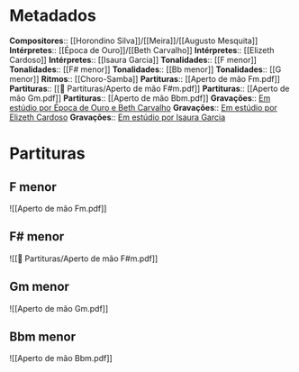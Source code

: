 # Metadados

**Compositores**:: [[Horondino Silva]]/[[Meira]]/[[Augusto Mesquita]]
**Intérpretes**:: [[Época de Ouro]]/[[Beth Carvalho]]
**Intérpretes**:: [[Elizeth Cardoso]]
**Intérpretes**:: [[Isaura Garcia]]
**Tonalidades**:: [[F menor]]
**Tonalidades**:: [[F# menor]]
**Tonalidades**:: [[Bb menor]]
**Tonalidades**:: [[G menor]]
**Ritmos**:: [[Choro-Samba]]
**Partituras**:: [[Aperto de mão Fm.pdf]]
**Partituras**:: [[📰 Partituras/Aperto de mão F#m.pdf]]
**Partituras**:: [[Aperto de mão Gm.pdf]]
**Partituras**:: [[Aperto de mão Bbm.pdf]]
**Gravações**:: [Em estúdio por Época de Ouro e Beth Carvalho](https://www.youtube.com/watch?v=sjKyNeA6A-Q&ab_channel=ChoroePoesia)
**Gravações**:: [Em estúdio por Elizeth Cardoso](https://www.youtube.com/watch?v=7F2kAxqUdw4&ab_channel=Ant%C3%B4nioBocai%C3%BAva)
**Gravações**:: [Em estúdio por Isaura Garcia](https://www.youtube.com/watch?v=RvOmQv78cNg&ab_channel=IsauraGarcia-Topic)


# Partituras
## F menor
![[Aperto de mão Fm.pdf]]

## F# menor
![[📰 Partituras/Aperto de mão F#m.pdf]]

## Gm menor
![[Aperto de mão Gm.pdf]]

## Bbm menor
![[Aperto de mão Bbm.pdf]]